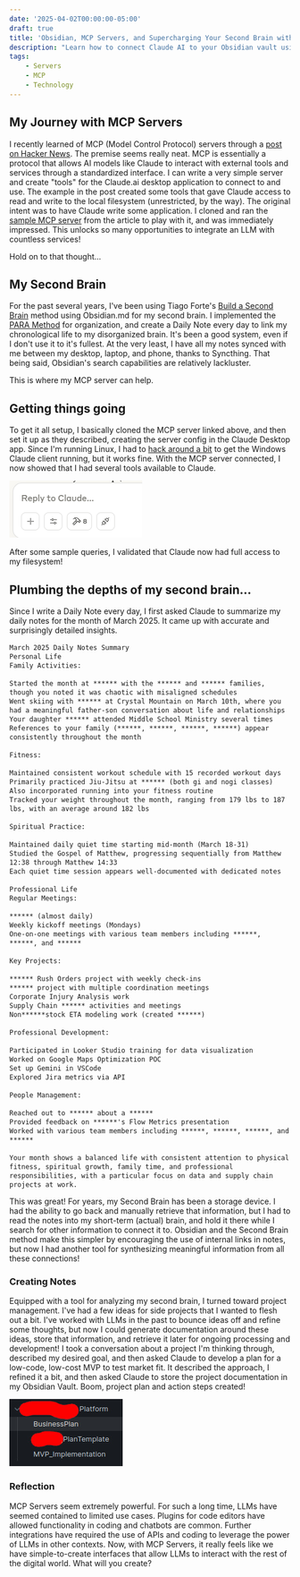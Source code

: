 ```yaml
---
date: '2025-04-02T00:00:00-05:00'
draft: true
title: 'Obsidian, MCP Servers, and Supercharging Your Second Brain with AI'
description: "Learn how to connect Claude AI to your Obsidian vault using MCP servers to analyze notes, generate documentation, and unlock powerful insights from your Second Brain system."
tags:
    - Servers
    - MCP
    - Technology
---
```

## My Journey with MCP Servers

I recently learned of MCP (Model Control Protocol) servers through a [post on Hacker News](https://news.ycombinator.com/item?id=43410866). The premise seems really neat. MCP is essentially a protocol that allows AI models like Claude to interact with external tools and services through a standardized interface. I can write a very simple server and create "tools" for the Claude.ai desktop application to connect to and use. The example in the post created some tools that gave Claude access to read and write to the local filesystem (unrestricted, by the way). The original intent was to have Claude write some application. I cloned and ran the [sample MCP server](https://github.com/ZbigniewTomanek/my-mcp-server) from the article to play with it, and was immediately impressed. This unlocks so many opportunities to integrate an LLM with countless services!

Hold on to that thought...

## My Second Brain
For the past several years, I've been using Tiago Forte's [Build a Second Brain](https://www.buildingasecondbrain.com/) method using Obsidian.md for my second brain. I implemented the [PARA Method](https://fortelabs.com/blog/para/) for organization, and create a Daily Note every day to link my chronological life to my disorganized brain. It's been a good system, even if I don't use it to it's fullest. At the very least, I have all my notes synced with me between my desktop, laptop, and phone, thanks to Syncthing. That being said, Obsidian's search capabilities are relatively lackluster.

This is where my MCP server can help. 

## Getting things going
To get it all setup, I basically cloned the MCP server linked above, and then set it up as they described, creating the server config in the Claude Desktop app. Since I'm running Linux, I had to [hack around a bit](https://github.com/aaddrick/claude-desktop-debian) to get the Windows Claude client running, but it works fine. With the MCP server connected, I now showed that I had several tools available to Claude.

![Available Tools](available-tools.png)

After some sample queries, I validated that Claude now had full access to my filesystem!

## Plumbing the depths of my second brain...
Since I write a Daily Note every day, I first asked Claude to summarize my daily notes for the month of March 2025. It came up with accurate and surprisingly detailed insights.

```
March 2025 Daily Notes Summary
Personal Life
Family Activities:

Started the month at ****** with the ****** and ****** families, though you noted it was chaotic with misaligned schedules
Went skiing with ****** at Crystal Mountain on March 10th, where you had a meaningful father-son conversation about life and relationships
Your daughter ****** attended Middle School Ministry several times
References to your family (******, ******, ******, ******) appear consistently throughout the month

Fitness:

Maintained consistent workout schedule with 15 recorded workout days
Primarily practiced Jiu-Jitsu at ****** (both gi and nogi classes)
Also incorporated running into your fitness routine
Tracked your weight throughout the month, ranging from 179 lbs to 187 lbs, with an average around 182 lbs

Spiritual Practice:

Maintained daily quiet time starting mid-month (March 18-31)
Studied the Gospel of Matthew, progressing sequentially from Matthew 12:38 through Matthew 14:33
Each quiet time session appears well-documented with dedicated notes

Professional Life
Regular Meetings:

****** (almost daily)
Weekly kickoff meetings (Mondays)
One-on-one meetings with various team members including ******, ******, and ******

Key Projects:

****** Rush Orders project with weekly check-ins
****** project with multiple coordination meetings
Corporate Injury Analysis work
Supply Chain ****** activities and meetings
Non******stock ETA modeling work (created ******)

Professional Development:

Participated in Looker Studio training for data visualization
Worked on Google Maps Optimization POC
Set up Gemini in VSCode
Explored Jira metrics via API

People Management:

Reached out to ****** about a ******
Provided feedback on ******'s Flow Metrics presentation
Worked with various team members including ******, ******, ******, and ******

Your month shows a balanced life with consistent attention to physical fitness, spiritual growth, family time, and professional responsibilities, with a particular focus on data and supply chain projects at work.
```

This was great! For years, my Second Brain has been a storage device. I had the ability to go back and manually retrieve that information, but I had to read the notes into my short-term (actual) brain, and hold it there while I search for other information to connect it to. Obsidian and the Second Brain method make this simpler by encouraging the use of internal links in notes, but now I had another tool for synthesizing meaningful information from all these connections!

### Creating Notes
Equipped with a tool for analyzing my second brain, I turned toward project management. I've had a few ideas for side projects that I wanted to flesh out a bit. I've worked with LLMs in the past to bounce ideas off and refine some thoughts, but now I could generate documentation around these ideas, store that information, and retrieve it later for ongoing processing and development! I took a conversation about a project I'm thinking through, described my desired goal, and then asked Claude to develop a plan for a low-code, low-cost MVP to test market fit. It described the approach, I refined it a bit, and then asked Claude to store the project documentation in my Obsidian Vault. Boom, project plan and action steps created!

![Project Plan](project-plan.jpg)

### Reflection
MCP Servers seem extremely powerful. For such a long time, LLMs have seemed contained to limited use cases. Plugins for code editors have allowed functionality in coding and chatbots are common. Further integrations have required the use of APIs and coding to leverage the power of LLMs in other contexts. Now, with MCP Servers, it really feels like we have simple-to-create interfaces that allow LLMs to interact with the rest of the digital world. What will you create? 
